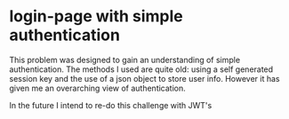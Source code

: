 # login-page with simple authentication

This problem was designed to gain an understanding of simple authentication. The methods I used are quite old: using a self generated session key and the use of a json object to store user info. However it has given me an overarching view of authentication.

In the future I intend to re-do this challenge with JWT's
